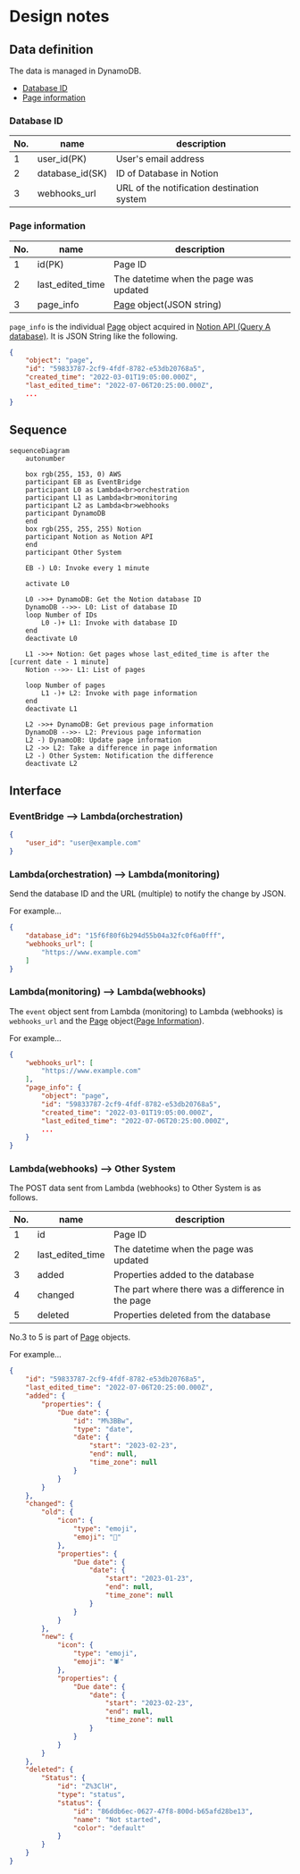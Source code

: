 # Design notes

## Data definition

The data is managed in DynamoDB.

- [Database ID](#database-id)
- [Page information](#page-information)


### Database ID

| No. | name | description |
| --- | ---- | ----------- |
| 1   | user_id(PK) | User's email address |
| 2   | database_id(SK) | ID of Database in Notion |
| 3   | webhooks_url | URL of the notification destination system |


### Page information

| No. | name | description |
| --- | ---- | ----------- |
| 1   | id(PK)| Page ID |
| 2   | last_edited_time | The datetime when the page was updated |
| 3   | page_info | [Page][notion-api-1] object(JSON string) |

`page_info` is the individual [Page][notion-api-1] object acquired in [Notion API (Query A database)][notion-api-2].
It is JSON String like the following.
```json
{
    "object": "page",
    "id": "59833787-2cf9-4fdf-8782-e53db20768a5",
    "created_time": "2022-03-01T19:05:00.000Z",
    "last_edited_time": "2022-07-06T20:25:00.000Z",
    ...
}
```


## Sequence

```mermaid
sequenceDiagram
    autonumber

    box rgb(255, 153, 0) AWS
    participant EB as EventBridge
    participant L0 as Lambda<br>orchestration
    participant L1 as Lambda<br>monitoring
    participant L2 as Lambda<br>webhooks
    participant DynamoDB
    end
    box rgb(255, 255, 255) Notion
    participant Notion as Notion API
    end
    participant Other System

    EB -) L0: Invoke every 1 minute

    activate L0

    L0 ->>+ DynamoDB: Get the Notion database ID
    DynamoDB -->>- L0: List of database ID
    loop Number of IDs
        L0 -)+ L1: Invoke with database ID
    end
    deactivate L0

    L1 ->>+ Notion: Get pages whose last_edited_time is after the [current date - 1 minute]
    Notion -->>- L1: List of pages

    loop Number of pages
        L1 -)+ L2: Invoke with page information
    end
    deactivate L1

    L2 ->>+ DynamoDB: Get previous page information
    DynamoDB -->>- L2: Previous page information
    L2 -) DynamoDB: Update page information
    L2 ->> L2: Take a difference in page information
    L2 -) Other System: Notification the difference
    deactivate L2
```


## Interface

### EventBridge --> Lambda(orchestration)

```json
{
    "user_id": "user@example.com"
}
```

### Lambda(orchestration) --> Lambda(monitoring)

Send the database ID and the URL (multiple) to notify the change by JSON.

For example...
```json
{
    "database_id": "15f6f80f6b294d55b04a32fc0f6a0fff",
    "webhooks_url": [
        "https://www.example.com"
    ]
}
```

### Lambda(monitoring) --> Lambda(webhooks)

The `event` object sent from Lambda (monitoring) to Lambda (webhooks) is `webhooks_url` and the [Page][notion-api-1] object([Page Information](#page-information)).

For example...
```json
{
    "webhooks_url": [
        "https://www.example.com"
    ],
    "page_info": {
        "object": "page",
        "id": "59833787-2cf9-4fdf-8782-e53db20768a5",
        "created_time": "2022-03-01T19:05:00.000Z",
        "last_edited_time": "2022-07-06T20:25:00.000Z",
        ...
    }
}
```


### Lambda(webhooks) --> Other System

The POST data sent from Lambda (webhooks) to Other System is as follows.

| No. | name | description |
| --- | ---- | ----------- |
| 1   | id   | Page ID     |
| 2   | last_edited_time | The datetime when the page was updated |
| 3   | added | Properties added to the database |
| 4   | changed | The part where there was a difference in the page |
| 5   | deleted | Properties deleted from the database |

No.3 to 5 is part of [Page][notion-api-1] objects.

For example...
```json
{
    "id": "59833787-2cf9-4fdf-8782-e53db20768a5",
    "last_edited_time": "2022-07-06T20:25:00.000Z",
    "added": {
        "properties": {
            "Due date": {
                "id": "M%3BBw",
                "type": "date",
                "date": {
                    "start": "2023-02-23",
                    "end": null,
                    "time_zone": null
                }
            }
        }
    },
    "changed": {
        "old": {
            "icon": {
                "type": "emoji",
                "emoji": "🐞"
            },
            "properties": {
                "Due date": {
                    "date": {
                        "start": "2023-01-23",
                        "end": null,
                        "time_zone": null
                    }
                }
            }
        },
        "new": {
            "icon": {
                "type": "emoji",
                "emoji": "🕷"
            },
            "properties": {
                "Due date": {
                    "date": {
                        "start": "2023-02-23",
                        "end": null,
                        "time_zone": null
                    }
                }
            }
        }
    },
    "deleted": {
        "Status": {
            "id": "Z%3ClH",
            "type": "status",
            "status": {
                "id": "86ddb6ec-0627-47f8-800d-b65afd28be13",
                "name": "Not started",
                "color": "default"
            }
        }
    }
}
```


[notion-api-1]: https://developers.notion.com/reference/page
[notion-api-2]: https://developers.notion.com/reference/post-database-query
